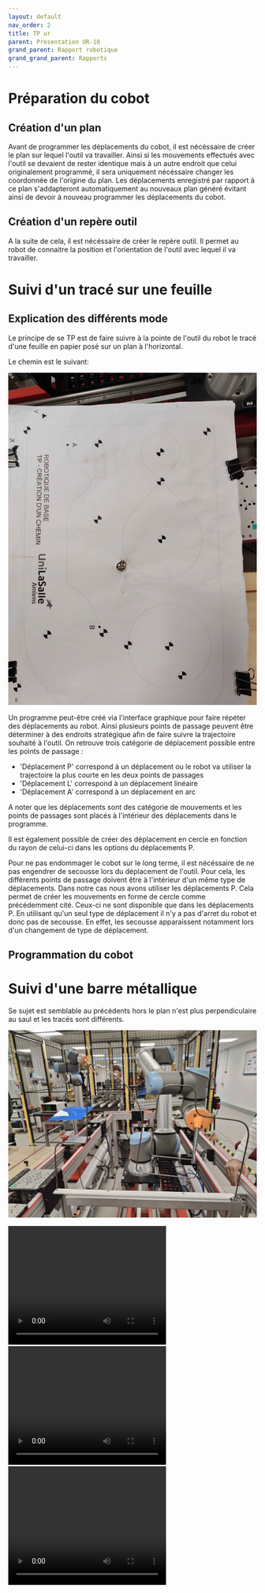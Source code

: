 ```yaml
---
layout: default
nav_order: 2
title: TP ur
parent: Presentation UR-10
grand_parent: Rapport robotique
grand_grand_parent: Rapports
---
```


# Préparation du cobot

## Création d'un plan

Avant de programmer les déplacements du cobot, il est nécéssaire de créer le plan sur lequel l'outil va travailler. 
Ainsi si les mouvements effectués avec l'outil se devaient de rester identique mais à un autre endroit que celui originalement programmé, il sera uniquement nécéssaire changer les coordonnée de l'origine du plan. 
Les déplacements enregistré par rapport à ce plan s'addapteront automatiquement au nouveaux plan généré évitant ainsi de devoir à nouveau programmer les déplacements du cobot. 

## Création d'un repère outil

A la suite de cela, il est nécéssaire de créer le repère outil. 
Il permet au robot de connaitre la position et l'orientation de l'outil avec lequel il va travailler. 



# Suivi d'un tracé sur une feuille

## Explication des différents mode

Le principe de se TP est de faire suivre à la pointe de l'outil du robot le tracé d'une feuille en papier posé sur un plan à l'horizontal. 

Le chemin est le suivant:


![Texte alternatif](./photo/IMG20241105111948.jpg "Le titre de mon image")

Un programme peut-être créé via l'interface graphique pour faire répéter des déplacements au robot. 
Ainsi plusieurs points de passage peuvent être déterminer à des endroits stratégique afin de faire suivre la trajectoire souhaité à l'outil. 
On retrouve trois catégorie de déplacement possible entre les points de passage :
  - 'Déplacement P' correspond à un déplacement ou le robot va utiliser la trajectoire la plus courte en les deux points de passages  
  - 'Déplacement L' correspond à un déplacement linéaire  
  - 'Déplacement A' correspond à un déplacement en arc 

A noter que les déplacements sont des catégorie de mouvements et les points de passages sont placés à l'intérieur des déplacements dans le programme.

Il est également possible de créer des déplacement en cercle en fonction du rayon de celui-ci dans les options du déplacements P. 

Pour ne pas endommager le cobot sur le long terme, il est nécéssaire de ne pas engendrer de secousse lors du déplacement de l'outil. 
Pour cela, les différents points de passage doivent être à l'intérieur d'un même type de déplacements. 
Dans notre cas nous avons utiliser les déplacements P. Cela permet de créer les mouvements en forme de cercle comme précédemment cité. 
Ceux-ci ne sont disponible que dans les déplacements P. 
En utilisant qu'un seul type de déplacement il n'y a pas d'arret du robot et donc pas de secousse. 
En effet, les secousse apparaissent notamment lors d'un changement de type de déplacement.

## Programmation du cobot



# Suivi d'une barre métallique

Se sujet est semblable au précédents hors le plan n'est plus perpendiculaire au saul et les tracés sont différents. 

![Texte alternatif](./photo/IMG20241105115317.jpg "Le titre de mon image")




<video width="320" height="240" controls>
  <source src="./photo/VID20241022101134.mp4" type="video/mp4">
  Votre navigateur ne supporte pas les vidéos HTML5.
</video>



<video width="320" height="240" controls>
  <source src="./photo/VID20241022091631.mp4" type="video/mp4">
  Votre navigateur ne supporte pas les vidéos HTML5.
</video>



<video width="320" height="240" controls>
  <source src="./photo/VID20241022101124.mp4" type="video/mp4">
  Votre navigateur ne supporte pas les vidéos HTML5.
</video>
